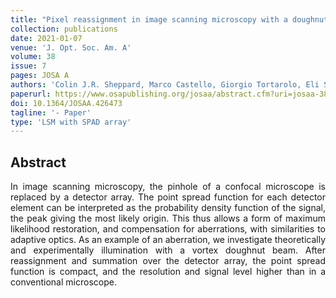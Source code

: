 ```yaml
---
title: "Pixel reassignment in image scanning microscopy with a doughnut beam: example of maximum likelihood restoration"
collection: publications
date: 2021-01-07
venue: 'J. Opt. Soc. Am. A'
volume: 38
issue: 7
pages: JOSA A
authors: 'Colin J.R. Sheppard, Marco Castello, Giorgio Tortarolo, Eli Slenders, Takahiro Deguchi, Sami V. Koho, Paolo Bianchini, Giuseppe Vicidomini, Alberto Diaspro'
paperurl: https://www.osapublishing.org/josaa/abstract.cfm?uri=josaa-38-7-1075
doi: 10.1364/JOSAA.426473
tagline: '- Paper'
type: 'LSM with SPAD array'
---
```


<h2> Abstract </h2>
<p align= "justify">
In image scanning microscopy, the pinhole of a confocal microscope is replaced by a detector array. The point spread function for each detector element can be interpreted as the probability density function of the signal, the peak giving the most likely origin. This thus allows a form of maximum likelihood restoration, and compensation for aberrations, with similarities to adaptive optics. As an example of an aberration, we investigate theoretically and experimentally illumination with a vortex doughnut beam. After reassignment and summation over the detector array, the point spread function is compact, and the resolution and signal level higher than in a conventional microscope.

  
